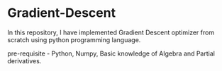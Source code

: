 # Gradient-Descent

In this repository, I have implemented Gradient Descent optimizer from scratch using python programming language.

pre-requisite - Python, Numpy, Basic knowledge of Algebra and Partial derivatives.
